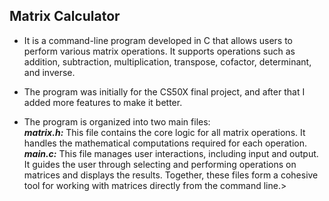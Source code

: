 ## Matrix Calculator
* It is a command-line program developed in C that allows users to perform various matrix operations. It supports operations such as addition, subtraction, multiplication, transpose, cofactor, determinant, and inverse.

* The program was initially for the CS50X final project, and after that I added more features to make it better.

* The program is organized into two main files:<br/>
<i><b>matrix.h:</b></i> This file contains the core logic for all matrix operations. It handles the mathematical computations required for each operation.</br>
<i><b>main.c:</b></i> This file manages user interactions, including input and output. It guides the user through selecting and performing operations on matrices and displays the results. Together, these files form a cohesive tool for working with matrices directly from the command line.>
